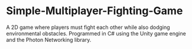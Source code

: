 # Simple-Multiplayer-Fighting-Game
A 2D game where players must fight each other while also dodging environmental obstacles. Programmed in C# using the Unity game engine and the Photon Networking library.
